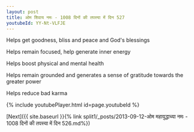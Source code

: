 ```yaml
---
layout: post
title: ओम शिवाय नमः - 1008 दिनों की तपस्या में दिन 527
youtubeId: YY-Nt-VLFJE
---
```

 
 
Helps get goodness, bliss and peace and God's blessings
 
Helps remain focused, help generate inner energy 
 
Helps boost physical and mental health 
 
Helps remain grounded and generates a sense of gratitude towards the greater power 
 
Helps reduce bad karma
 
 
 
 


{% include youtubePlayer.html id=page.youtubeId %}
 
[Next]({{ site.baseurl }}{% link  split1/_posts/2013-09-12-ओम महायुद्धाच्या नमः - 1008 दिनों की तपस्या में दिन 526.md%})
 
